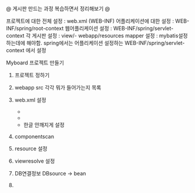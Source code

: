 @
게시판 만드는 과정 복습하면서 정리해보기
@

프로젝트에 대한 전체 설정 : web.xml (WEB-INF)
어플리케이션에 대한 설정 : WEB-INF/spring/root-context
웹어플리케이션 설정 : WEB-INF/spring/servlet-context
각 게시판 설정 : view/-
 webapp/resources
 mapper 설정 : mybatis설정하는데에 해야함. spring에서는 어플리케이션 설정하는 WEB-INF/spring/servlet-context 에서 설정


Myboard 프로젝트 만들기

1. 프로젝트 정하기
2. webapp   src 각각 뭐가 들어가는지 목록
3. web.xml 설정
    - <servlet/>       <servlet-mapping/>
    - <context-param/>     <listener/>
    - <filter/>    <filtermapping/> 한글 안깨지게 설정
4. componentscan
5. resource 설정
6. viewresolve 설정

7. DB연결정보 DBsource -> bean
8. 

 